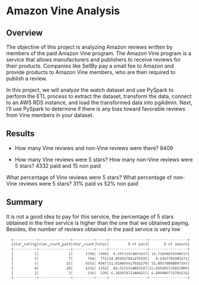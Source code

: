 # Amazon Vine Analysis

## Overview

The objective of this project is analyzing Amazon reviews written by members of the paid Amazon Vine program. The Amazon Vine program is a service that allows manufacturers and publishers to receive reviews for their products. Companies like SellBy pay a small fee to Amazon and provide products to Amazon Vine members, who are then required to publish a review.

In this project, we will analyze the watch dataset and use PySpark to perform the ETL process to extract the dataset, transform the data, connect to an AWS RDS instance, and load the transformed data into pgAdmin. Next, I’ll use PySpark to determine if there is any bias toward favorable reviews from Vine members in your dataset. 

## Results

- How many Vine reviews and non-Vine reviews were there?
8409

- How many Vine reviews were 5 stars? How many non-Vine reviews were 5 stars?
 4332 paid and 15 non paid
 
What percentage of Vine reviews were 5 stars? What percentage of non-Vine reviews were 5 stars?
 31% paid vs 52% non paid

## Summary

It is not a good idea to pay for this service, the percentage of 5 stars obtained in the free service is higher than the one that we obtained paying. Besides, the number of reviews obtained in the paid service is very low

![Dataframe](results.png)
